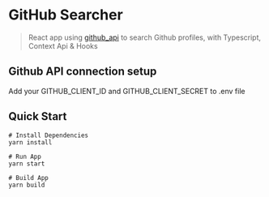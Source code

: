# GitHub Searcher

> React app using [github_api](https://developer.github.com/v3/) to search Github profiles, with Typescript, Context Api & Hooks

## Github API connection setup
Add your GITHUB_CLIENT_ID and GITHUB_CLIENT_SECRET to .env file

## Quick Start
```
# Install Dependencies
yarn install

# Run App
yarn start

# Build App
yarn build
```
